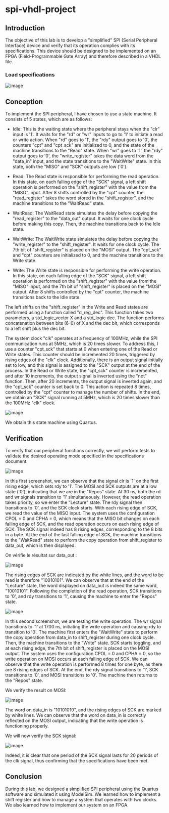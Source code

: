 # spi-vhdl-project

## Introduction
The objective of this lab is to develop a "simplified" SPI (Serial Peripheral Interface) device and verify that its operation complies with its specifications. This device should be designed to be implemented on an FPGA (Field-Programmable Gate Array) and therefore described in a VHDL file.

### Load specifications

![image](https://github.com/ahmetkurklu/spi-vhdl-project/assets/24780090/7303dae3-b320-4840-8827-e791054762fc)

## Conception

To implement the SPI peripheral, I have chosen to use a state machine. It consists of 5 states, which are as follows:

* Idle: This is the waiting state where the peripheral stays when the "clr" input is '1'. It waits for the "rd" or "wr" inputs to go to '1' to initiate a read or write action. When "rd" goes to '1', the "rdy" output goes to '0', the counters "cpt" and "cpt_sck" are initialized to 0, and the state of the machine transitions to the "Read" state. When "wr" goes to '1', the "rdy" output goes to '0', the "write_register" takes the data word from the "data_in" input, and the state transitions to the "WaitWrite" state. In this state, both the "MISO" and "SCK" outputs are low ('0').

* Read: The Read state is responsible for performing the read operation. In this state, on each falling edge of the "SCK" signal, a left shift operation is performed on the "shift_register" with the value from the "MISO" input. After 8 shifts controlled by the "cpt" counter, the "read_register" takes the word stored in the "shift_register", and the machine transitions to the "WaitRead" state.

* WaitRead: The WaitRead state simulates the delay before copying the "read_register" to the "data_out" output. It waits for one clock cycle before making this copy. Then, the machine transitions back to the Idle state.

* WaitWrite: The WaitWrite state simulates the delay before copying the "write_register" to the "shift_register". It waits for one clock cycle. The 7th bit of "shift_register" is placed on the "MOSI" output. The "cpt_sck" and "cpt" counters are initialized to 0, and the machine transitions to the Write state.

* Write: The Write state is responsible for performing the write operation. In this state, on each falling edge of the "SCK" signal, a left shift operation is performed on the "shift_register" with the value from the "MISO" input, and the 7th bit of "shift_register" is placed on the "MOSI" output. After 8 shifts controlled by the "cpt" counter, the machine transitions back to the Idle state.

The left shifts on the "shift_register" in the Write and Read states are performed using a function called "d_reg_dec". This function takes two parameters, a std_logic_vector X and a std_logic dec. The function performs concatenation between bits (6-0) of X and the dec bit, which corresponds to a left shift plus the dec bit.

The system clock "clk" operates at a frequency of 100MHz, while the SPI communication runs at 5MHz, which is 20 times slower. To address this, I use a counter "cpt_sck" that starts at 0 when entering one of the Read or Write states. This counter should be incremented 20 times, triggered by rising edges of the "clk" clock. Additionally, there is an output signal initially set to low, and this signal is assigned to the "SCK" output at the end of the process. In the Read or Write state, the "cpt_sck" counter is incremented, and after 10 increments, the output signal is inverted using the "not" function. Then, after 20 increments, the output signal is inverted again, and the "cpt_sck" counter is set back to 0. This action is repeated 8 times, controlled by the "cpt" counter to manage the number of shifts. In the end, we obtain an "SCK" signal running at 5MHz, which is 20 times slower than the 100MHz "clk" clock.

![image](https://github.com/ahmetkurklu/spi-vhdl-project/assets/24780090/121eb3e7-6fe9-402f-810c-edb5f5c232b7)

We obtain this state machine using Quartus.

## Verification

To verify that our peripheral functions correctly, we will perform tests to validate the desired operating mode specified in the specifications document.

![image](https://github.com/ahmetkurklu/spi-vhdl-project/assets/24780090/b1e5176d-adb7-490f-ad59-9fa354f731cb)

In this first screenshot, we can observe that the signal clr is '1' on the first rising edge, which sets rdy to '1'. The MOSI and SCK outputs are at a low state ('0'), indicating that we are in the "Repos" state. At 30 ns, both the rd and wr signals transition to '1' simultaneously. However, the read operation takes priority, so we enter the "Lecture" state. The rdy signal then transitions to '0', and the SCK clock starts. With each rising edge of SCK, we read the value of the MISO input. The system uses the configuration CPOL = 0 and CPHA = 0, which means that the MISO bit changes on each falling edge of SCK, and the read operation occurs on each rising edge of SCK. The SCK signal indeed has 8 rising edges, corresponding to the 8 bits in a byte. At the end of the last falling edge of SCK, the machine transitions to the "WaitRead" state to perform the copy operation from shift_register to data_out, which is then displayed.

On vérifie le résultat sur data_out :

![image](https://github.com/ahmetkurklu/spi-vhdl-project/assets/24780090/6c715e4c-50e9-402b-8ac4-c91a4da2cb25)

The rising edges of SCK are indicated by the white lines, and the word to be read is therefore "10010101". We can observe that at the end of the "Lecture" state, the word displayed on data_out is indeed the same word, "10010101". Following the completion of the read operation, SCK transitions to '0', and rdy transitions to '1', causing the machine to enter the "Repos" state.

![image](https://github.com/ahmetkurklu/spi-vhdl-project/assets/24780090/f9d49d35-c636-4ef1-bd2a-35f80c8dffc7)

In this second screenshot, we are testing the write operation. The wr signal transitions to '1' at 1700 ns, initiating the write operation and causing rdy to transition to '0'. The machine first enters the "WaitWrite" state to perform the copy operation from data_in to shift_register during one clock cycle. Then, the machine transitions to the "Write" state. SCK starts toggling, and at each rising edge, the 7th bit of shift_register is placed on the MOSI output. The system uses the configuration CPOL = 0 and CPHA = 0, so the write operation on MOSI occurs at each falling edge of SCK. We can observe that the write operation is performed 8 times for one byte, as there are 8 rising edges of SCK. At the end, the rdy signal transitions to '1', SCK transitions to '0', and MOSI transitions to '0'. The machine then returns to the "Repos" state.

We verify the result on MOSI:

![image](https://github.com/ahmetkurklu/spi-vhdl-project/assets/24780090/62618568-a6e1-4425-9006-87eaddf88647)

The word on data_in is "10101010", and the rising edges of SCK are marked by white lines. We can observe that the word on data_in is correctly reflected on the MOSI output, indicating that the write operation is functioning properly.

We will now verify the SCK signal:

![image](https://github.com/ahmetkurklu/spi-vhdl-project/assets/24780090/c57f035d-a375-4efa-8497-b58834fda072)

Indeed, it is clear that one period of the SCK signal lasts for 20 periods of the clk signal, thus confirming that the specifications have been met.

## Conclusion

During this lab, we designed a simplified SPI peripheral using the Quartus software and simulated it using ModelSim. We learned how to implement a shift register and how to manage a system that operates with two clocks. We also learned how to implement our system on an FPGA.


